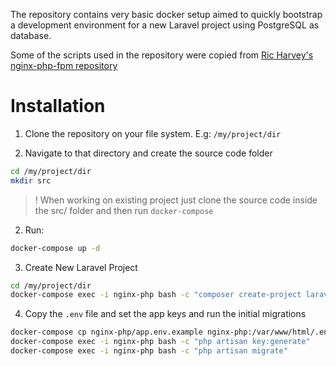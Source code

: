 The repository contains very basic docker setup aimed to quickly bootstrap a development environment for a new Laravel project using PostgreSQL as database.

Some of the scripts used in the repository were copied from [Ric Harvey's nginx-php-fpm repository](https://github.com/richarvey/nginx-php-fpm)

# Installation

1. Clone the repository on your file system. E.g: `/my/project/dir`

2. Navigate to that directory and create the source code folder
```sh
cd /my/project/dir
mkdir src
```
>! When working on existing project just clone the source code inside the src/ folder and then run `docker-compose`

2. Run:
```sh
docker-compose up -d
```
3. Create New Laravel Project

```sh
cd /my/project/dir
docker-compose exec -i nginx-php bash -c "composer create-project laravel/laravel ."
```
4. Copy the `.env` file and set the app keys and run the initial migrations
```sh
docker-compose cp nginx-php/app.env.example nginx-php:/var/www/html/.env
docker-compose exec -i nginx-php bash -c "php artisan key:generate"
docker-compose exec -i nginx-php bash -c "php artisan migrate"
```
